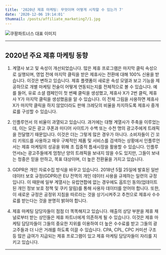 ```yaml
---
title: '2020년 제휴 마케팅: 무엇이며 어떻게 시작할 수 있는가 7'
date: '2020-12-06 19:14:01'
thumnail: /posts/affiliate_marketing7/1.jpg
---
```


![쿠팡파트너스 대표 이미지](/posts/affiliate_marketing7/1.jpg)

---

## 2020년 주요 제휴 마케팅 동향

1. 계열사 보고 및 속성이 개선되었습니다.
   많은 제휴 프로그램은 마지막 클릭 속성으로 실행되며, 영업 전에 마지막 클릭을 받은 제휴사는 전환에 대해 100% 신용을 받습니다. 이것은 변하고 있습니다. 제휴 플랫폼이 새로운 속성 모델과 보고 기능을 제공하므로 개별 마케팅 전술이 어떻게 연동되는지를 전체적으로 볼 수 있습니다. 예를 들어, 유료 소셜 캠페인이 첫 번째 클릭을 생성했고, 제휴사 X가 2번 클릭, 제휴사 Y가 마지막 클릭을 생성했음을 알 수 있습니다. 이 전체 그림을 사용하면 제휴사 X가 마지막 클릭을 하지 않았더라도 판매 크레딧의 비율을 차지하도록 제휴사 중개료를 구성할 수 있습니다.

2. 인플루언서 의 비율이 과열되고 있습니다.
   과거에는 대형 계열사가 주축을 이루었는데, 이는 모든 광고 쿠폰과 미디어 사이트가 수백 또는 수천 명의 광고주에게 트래픽을 전달했기 때문입니다. 이것은 더는 그렇게 많은 경우가 아니다. 소비자들이 긴 꼬리 키워드를 사용하고 매우 구체적인 제품 및 서비스를 검색하는 상황에서 인플루언서는 제휴 마케팅의 성공을 위해 초 집중적 틈새시장을 활용할 수 있습니다. 인플루언서s는 광고주들에게 엄청난 양의 트래픽을 보내지 않을 수도 있지만, 그들이 보내는 청중은 믿을 만하고, 목표 대상이며, 더 높은 전환율을 가지고 있습니다.

3. GDPR은 개인 자료수집 방식을 바꾸고 있습니다.
   2018년 5월 25일에 발효된 일반 데이터 보호 규정(GDPR)은 EU 전역의 개인 데이터 사용을 규제하는 일련의 규정입니다. 이 때문에 일부 계열사는 유럽연합에 없는 경우에도 옵트인 동의(업데이트된 개인 정보 보호 정책 및 쿠키 알림)를 통해 사용자 데이터를 얻어야 합니다. 또한, 이 새로운 규정은 공정위 지침을 따르라는 것을 상기시켜주고 추천으로 제휴사 수수료를 받는다는 것을 분명히 밝혀야 합니다.

4. 제휴 마케팅 담당자들이 점점 더 똑똑해지고 있습니다.
   매출의 상당 부분을 제휴 채널로부터 받는 상인들은 제휴 파트너에게 의존하게 될 수 있습니다. 이것은 제휴 마케팅 담당자들이 그들의 중요한 지위를 이용하여 더 높은 수수료를 받고 그들의 광고주들과 더 나은 거래를 하도록 이끌 수 있습니다. CPA, CPL, CPC 커미션 구조 등 많은 급여가 지급되는 제휴 프로그램이 있고 제휴 마케팅 담당자들이 자리를 지키고 있습니다.

---
